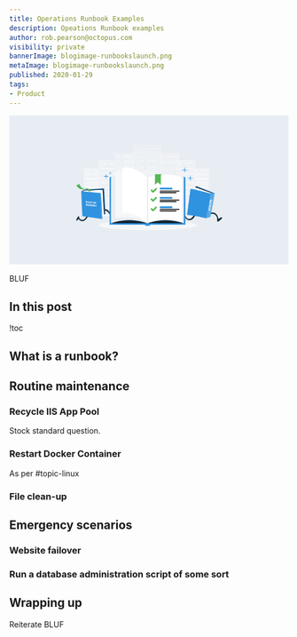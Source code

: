 ```yaml
---
title: Operations Runbook Examples
description: Opeations Runbook examples
author: rob.pearson@octopus.com
visibility: private
bannerImage: blogimage-runbookslaunch.png
metaImage: blogimage-runbookslaunch.png
published: 2020-01-29
tags:
- Product
---
```


![Operations runbooks examples](blogimage-runbookslaunch.png)

BLUF

<h2>In this post </h2>

!toc

## What is a runbook? 

## Routine maintenance

### Recycle IIS App Pool

Stock standard question. 

### Restart Docker Container

As per #topic-linux

### File clean-up

## Emergency scenarios

### Website failover

### Run a database administration script of some sort


## Wrapping up

Reiterate BLUF
